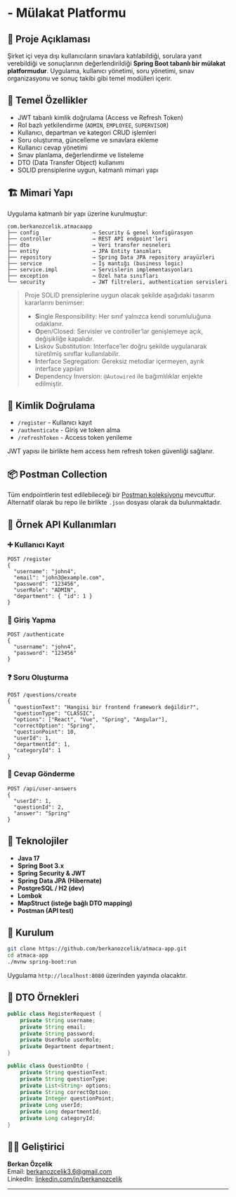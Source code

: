 
# - Mülakat Platformu

## 📝 Proje Açıklaması

Şirket içi veya dışı kullanıcıların sınavlara katılabildiği, sorulara yanıt verebildiği ve sonuçlarının değerlendirildiği **Spring Boot tabanlı bir mülakat platformudur**. Uygulama, kullanıcı yönetimi, soru yönetimi, sınav organizasyonu ve sonuç takibi gibi temel modülleri içerir.

## 🎯 Temel Özellikler

- JWT tabanlı kimlik doğrulama (Access ve Refresh Token)
- Rol bazlı yetkilendirme (`ADMIN`, `EMPLOYEE`, `SUPERVISOR`)
- Kullanıcı, departman ve kategori CRUD işlemleri
- Soru oluşturma, güncelleme ve sınavlara ekleme
- Kullanıcı cevap yönetimi
- Sınav planlama, değerlendirme ve listeleme
- DTO (Data Transfer Object) kullanımı
- SOLID prensiplerine uygun, katmanlı mimari yapı

## 🏗️ Mimari Yapı

Uygulama katmanlı bir yapı üzerine kurulmuştur:

```
com.berkanozcelik.atmacaapp
├── config                 → Security & genel konfigürasyon
├── controller             → REST API endpoint'leri
├── dto                    → Veri transfer nesneleri
├── entity                 → JPA Entity tanımları
├── repository             → Spring Data JPA repository arayüzleri
├── service                → İş mantığı (business logic)
├── service.impl           → Servislerin implementasyonları
├── exception              → Özel hata sınıfları
└── security               → JWT filtreleri, authentication servisleri
```

> Proje SOLID prensiplerine uygun olacak şekilde aşağıdaki tasarım kararlarını benimser:
> - **S**ingle Responsibility: Her sınıf yalnızca kendi sorumluluğuna odaklanır.
> - **O**pen/Closed: Servisler ve controller’lar genişlemeye açık, değişikliğe kapalıdır.
> - **L**iskov Substitution: Interface’ler doğru şekilde uygulanarak türetilmiş sınıflar kullanılabilir.
> - **I**nterface Segregation: Gereksiz metodlar içermeyen, ayrık interface yapıları
> - **D**ependency Inversion: `@Autowired` ile bağımlılıklar enjekte edilmiştir.

## 🔐 Kimlik Doğrulama

- `/register` - Kullanıcı kayıt
- `/authenticate` - Giriş ve token alma
- `/refreshToken` - Access token yenileme

JWT yapısı ile birlikte hem access hem refresh token güvenliği sağlanır.

## 📦 Postman Collection

Tüm endpointlerin test edilebileceği bir [Postman koleksiyonu](https://berkans-7487.postman.co/workspace/Berkans-Workspace~5c906657-c128-42f7-833c-5f7e1bee44d9/collection/43071018-a7d053e3-b75a-42d7-b9dc-02f61c6d2628?action=share&source=collection_link&creator=43071018) mevcuttur. Alternatif olarak bu repo ile birlikte `.json` dosyası olarak da bulunmaktadır.

## 📘 Örnek API Kullanımları

### ➕ Kullanıcı Kayıt

```http
POST /register
{
  "username": "john4",
  "email": "john3@example.com",
  "password": "123456",
  "userRole": "ADMIN",
  "department": { "id": 1 }
}
```

### 🔐 Giriş Yapma

```http
POST /authenticate
{
  "username": "john4",
  "password": "123456"
}
```

### ❓ Soru Oluşturma

```http
POST /questions/create
{
  "questionText": "Hangisi bir frontend framework değildir?",
  "questionType": "CLASSIC",
  "options": ["React", "Vue", "Spring", "Angular"],
  "correctOption": "Spring",
  "questionPoint": 10,
  "userId": 1,
  "departmentId": 1,
  "categoryId": 1
}
```

### 📝 Cevap Gönderme

```http
POST /api/user-answers
{
  "userId": 1,
  "questionId": 2,
  "answer": "Spring"
}
```

## 💾 Teknolojiler

- **Java 17**
- **Spring Boot 3.x**
- **Spring Security & JWT**
- **Spring Data JPA (Hibernate)**
- **PostgreSQL / H2 (dev)**
- **Lombok**
- **MapStruct (isteğe bağlı DTO mapping)**
- **Postman (API test)**

## 🚀 Kurulum

```bash
git clone https://github.com/berkanozcelik/atmaca-app.git
cd atmaca-app
./mvnw spring-boot:run
```

Uygulama `http://localhost:8080` üzerinden yayında olacaktır.

## 📂 DTO Örnekleri

```java
public class RegisterRequest {
    private String username;
    private String email;
    private String password;
    private UserRole userRole;
    private Department department;
}
```

```java
public class QuestionDto {
    private String questionText;
    private String questionType;
    private List<String> options;
    private String correctOption;
    private Integer questionPoint;
    private Long userId;
    private Long departmentId;
    private Long categoryId;
}
```


## 👨‍💻 Geliştirici

**Berkan Özçelik**  
Email: berkanozcelik3.6@gmail.com  
LinkedIn: [linkedin.com/in/berkanozcelik](https://linkedin.com/in/berkanozcelik)

---


